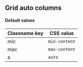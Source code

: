 ## Grid auto columns

<!-- <values.gridAutoColumns> -->
#### Default values
|Classname key|CSS value        |
|-------------|-----------------|
|mic          |```min-content```|
|mac          |```max-content```|
|a            |```auto```       |

<!-- </values.gridAutoColumns> -->


<!-- <variants.gridAutoColumns> -->

<!-- </variants.gridAutoColumns> -->
